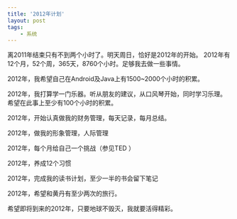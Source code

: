 ```yaml
---
title: '2012年计划'
layout: post
tags:
    - 系统
---
```


离2011年结束只有不到两个小时了。明天周日，恰好是2012年的开始。 
2012年有12个月，52个周，365天，8760个小时。足够我去做一些事情。 

2012年，我希望自己在Android及Java上有1500~2000个小时的积累。

2012年，我打算学一门乐器。听从朋友的建议，从口风琴开始，同时学习乐理。希望在此事上至少有100个小时的积累。  

2012年，开始认真做我的财务管理，每天记录，每月总结。  

2012年，做我的形象管理，人际管理  

2012年，每个月给自己一个挑战（参见TED ）  

2012年，养成12个习惯  

2012年，完成我的读书计划，至少一半的书会留下笔记  

2012年，希望和黄丹有至少两次的旅行。  

希望即将到来的2012年，只要地球不毁灭，我就要活得精彩。  

